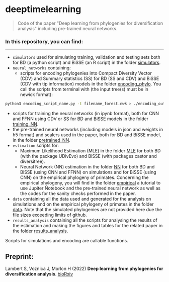 # deeptimelearning

> Code of the paper "Deep learning from phylogenies for diversification analysis" including pre-trained neural networks.

### In this repository, you can find:

-------

- `simulators` used for simulating training, validation and testing sets both for BD (a python script) and BiSSE (an R script) in the folder [simulators](/simulators).
- `neural_networks` containing:
  - scripts for encoding phylogenies into Compact Diversity Vector (CDV) and Summary statistics (SS) for BD (SS and CDV) and BiSSE (CDV with tip information) models in the folder [encoding_phylo](/neural_networks/encoding_phylo). You call the scripts from terminal with (the input tree(s) must be in newick format): 
```bash
python3 encoding_script_name.py -t filename_forest.nwk > ./encoding_output.csv
```
  - scripts for training the neural networks (in ipynb format), both for CNN and FFNN using CDV or SS for BD and BiSSE models in the folder [training_NN](/neural_networks/training_NN).
  - the pre-trained neural networks (including models in json and weights in h5 format) and scalers used in the paper, both for BD and BiSSE model, in the folder [pretrained_NN](/neural_networks/pretrained_NN).
- `estimation` scripts for:
  - Maximum Likelihood Estimation (MLE) in the folder [MLE](/estimation/MLE) for both BD (with the package UDivEvo) and BiSSE (with packages castor and diversitree).
  - Neural Network (NN) estimation in the folder [NN](/estimation/NN) for both BD and BiSSE (using CNN and FFNN) on simulations and for BiSSE (using CNN) on the empirical phylogeny of primates. Concerning the empirical phylogeny, you will find in the folder [empirical](/estimation/NN/empirical) a tutorial to use Jupiter Notebook and the pre-trained neural network as well as the codes for the sanity checks performed in the paper.
- `data` containing all the data used and generated for the analysis on simulations and on the empirical phylogeny of primates in the folder [data](/data). Note that the simulated phylogenies are not provided here due the file sizes exceeding limits of github.
- `results_analysis` containing all the scripts for analysing the results of the estimation and making the figures and tables for the related paper in the folder [results_analysis](/results_analysis).

Scripts for simulations and encoding are callable functions.

## Preprint:

Lambert S, Voznica J, Morlon H (2022)
__Deep learning from phylogenies for diversification analysis__. [bioRxiv](https://www.biorxiv.org/content/10.1101/2022.09.27.509667v1)
